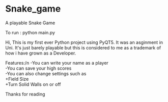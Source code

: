 # Snake_game
A playable Snake Game

To run : python main.py

Hi, This is my first ever Python project using PyQT5. It was an asginment in Uni. It's just barely playable but this is considered to me as a trademark of how i have grown as a Developer.

Features:/n
  -You can write your name as a player  
  -You can save your high scores  
  -You can also change settings such as  
    +Field Size  
    +Turn Solid Walls on or off  
    
    
Thanks for reading
